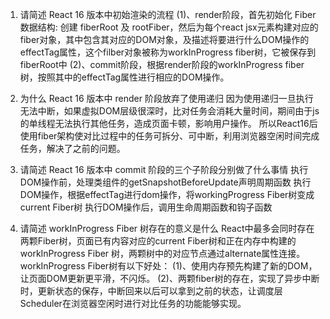 ﻿1. 请简述 React 16 版本中初始渲染的流程
(1)、render阶段，首先初始化 Fiber 数据结构: 创建 fiberRoot 及 rootFiber，然后为每个react jsx元素构建对应的fiber对象，其中包含其对应的DOM对象，及描述将要进行什么DOM操作的effectTag属性，这个filber对象被称为workInProgress fiber树，它被保存到fiberRoot中
(2)、commit阶段，根据render阶段的workInProgress fiber树，按照其中的effectTag属性进行相应的DOM操作。


2. 为什么 React 16 版本中 render 阶段放弃了使用递归
因为使用递归一旦执行无法中断，如果虚拟DOM层级很深时，比对任务会消耗大量时间，期间由于js的单线程无法执行其他任务，造成页面卡顿，影响用户操作。
所以React16后使用fiber架构使对比过程中的任务可拆分、可中断，利用浏览器空闲时间完成任务，解决了之前的问题。


3. 请简述 React 16 版本中 commit 阶段的三个子阶段分别做了什么事情
执行DOM操作前，处理类组件的getSnapshotBeforeUpdate声明周期函数
执行DOM操作，根据effectTag进行dom操作，将workingProgress Fiber树变成current Fiber树
执行DOM操作后，调用生命周期函数和钩子函数


4. 请简述 workInProgress Fiber 树存在的意义是什么
React中最多会同时存在两颗Fiber树，页面已有内容对应的current Fiber树和正在内存中构建的workInProgress Fiber 树，两颗树中的对应节点通过alternate属性连接。workInProgress Fiber树有以下好处：
(1)、使用内存预先构建了新的DOM，让页面DOM更新更平滑，不闪烁。
(2)、两颗fiber树的存在，实现了异步中断时，更新状态的保存，中断回来以后可以拿到之前的状态，让调度层Scheduler在浏览器空闲时进行对比任务的功能能够实现。

